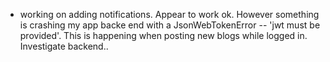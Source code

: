 - working on adding notifications. Appear to work ok. However something is crashing my app backe end 
with a JsonWebTokenError -- 'jwt must be provided'. This is happening when posting new blogs while logged in. 
Investigate backend..
